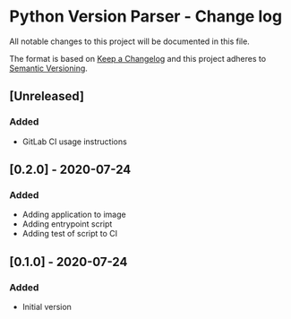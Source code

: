 # Python Version Parser - Change log

All notable changes to this project will be documented in this file.

The format is based on [Keep a Changelog](http://keepachangelog.com/en/1.0.0/)
and this project adheres to [Semantic Versioning](http://semver.org/spec/v2.0.0.html).

## [Unreleased]

### Added

* GitLab CI usage instructions

## [0.2.0] - 2020-07-24

### Added

* Adding application to image
* Adding entrypoint script
* Adding test of script to CI

## [0.1.0] - 2020-07-24

### Added

* Initial version
